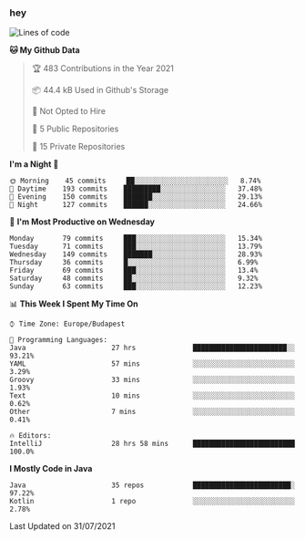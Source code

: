 ### hey

<!--START_SECTION:waka-->
![Lines of code](https://img.shields.io/badge/From%20Hello%20World%20I%27ve%20Written-69813%20lines%20of%20code-blue)

**🐱 My Github Data** 

> 🏆 483 Contributions in the Year 2021
 > 
> 📦 44.4 kB Used in Github's Storage 
 > 
> 🚫 Not Opted to Hire
 > 
> 📜 5 Public Repositories 
 > 
> 🔑 15 Private Repositories  
 > 
**I'm a Night 🦉** 

```text
🌞 Morning    45 commits     ██░░░░░░░░░░░░░░░░░░░░░░░   8.74% 
🌆 Daytime    193 commits    █████████░░░░░░░░░░░░░░░░   37.48% 
🌃 Evening    150 commits    ███████░░░░░░░░░░░░░░░░░░   29.13% 
🌙 Night      127 commits    ██████░░░░░░░░░░░░░░░░░░░   24.66%

```
📅 **I'm Most Productive on Wednesday** 

```text
Monday       79 commits     ███░░░░░░░░░░░░░░░░░░░░░░   15.34% 
Tuesday      71 commits     ███░░░░░░░░░░░░░░░░░░░░░░   13.79% 
Wednesday    149 commits    ███████░░░░░░░░░░░░░░░░░░   28.93% 
Thursday     36 commits     █░░░░░░░░░░░░░░░░░░░░░░░░   6.99% 
Friday       69 commits     ███░░░░░░░░░░░░░░░░░░░░░░   13.4% 
Saturday     48 commits     ██░░░░░░░░░░░░░░░░░░░░░░░   9.32% 
Sunday       63 commits     ███░░░░░░░░░░░░░░░░░░░░░░   12.23%

```


📊 **This Week I Spent My Time On** 

```text
⌚︎ Time Zone: Europe/Budapest

💬 Programming Languages: 
Java                     27 hrs              ███████████████████████░░   93.21% 
YAML                     57 mins             ░░░░░░░░░░░░░░░░░░░░░░░░░   3.29% 
Groovy                   33 mins             ░░░░░░░░░░░░░░░░░░░░░░░░░   1.93% 
Text                     10 mins             ░░░░░░░░░░░░░░░░░░░░░░░░░   0.62% 
Other                    7 mins              ░░░░░░░░░░░░░░░░░░░░░░░░░   0.41%

🔥 Editors: 
IntelliJ                 28 hrs 58 mins      █████████████████████████   100.0%

```

**I Mostly Code in Java** 

```text
Java                     35 repos            ████████████████████████░   97.22% 
Kotlin                   1 repo              ░░░░░░░░░░░░░░░░░░░░░░░░░   2.78%

```



 Last Updated on 31/07/2021
<!--END_SECTION:waka-->
